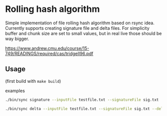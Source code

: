 # Rolling hash algorithm

Simple implementation of file rolling hash algorithm based on rsync idea.
Currently supports creating signature file and delta files.
For simplicity buffer and chunk size are set to small values, but in real live those should be way bigger.

https://www.andrew.cmu.edu/course/15-749/READINGS/required/cas/tridgell96.pdf

## Usage

(first build with `make build`)

examples

```bash
./bin/sync signature --inputFile testfile.txt --signatureFile sig.txt
```

```bash
./bin/sync delta --inputFile testfile.txt --signatureFile sig.txt --deltaFile delta.txt
```